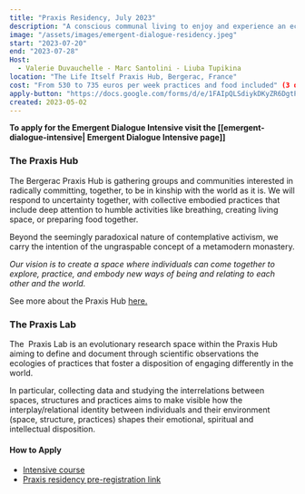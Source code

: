 ```yaml
---
title: "Praxis Residency, July 2023"
description: "A conscious communal living to enjoy and experience an ecology of practices of sitting, cooking,connecting together and enjoying the Good Life. During this time you will be able to connect with poeple sharing same interest for our world and also have the time to work for yourself."
image: "/assets/images/emergent-dialogue-residency.jpeg"
start: "2023-07-20"
end: "2023-07-28"
Host:
  - Valerie Duvauchelle - Marc Santolini - Liuba Tupikina
location: "The Life Itself Praxis Hub, Bergerac, France"
cost: "From 530 to 735 euros per week practices and food included" (3 days stay min- arrival time 6.30pm).
apply-button: "https://docs.google.com/forms/d/e/1FAIpQLSdiykDKyZR6DgtPKeYuNePy9sWc-qkIc4BVfKBRjkFWKvFp-g/viewform"
created: 2023-05-02
---
```


**To apply for the Emergent Dialogue Intensive visit the [[emergent-dialogue-intensive| Emergent Dialogue Intensive page]]**

### The Praxis Hub

The Bergerac Praxis Hub is gathering groups and communities interested in radically committing, together, to be in kinship with the world as it is. We will respond to uncertainty together, with collective embodied practices that include deep attention to humble activities like breathing, creating living space, or preparing food together. 

Beyond the seemingly paradoxical nature of contemplative activism, we carry the intention of the ungraspable concept of a metamodern monastery.

_Our vision is to create a space where individuals can come together to explore, practice, and embody new ways of being and relating to each other and the world._

See more about the Praxis Hub [here.](https://lifeitself.org/vault/hubs/bergerac)

### The Praxis Lab 

The  Praxis Lab is an evolutionary research space within the Praxis Hub aiming to define and document through scientific observations the ecologies of practices that foster a disposition of engaging differently in the world.

In particular, collecting data and studying the interrelations between spaces, structures and practices aims to make visible how the interplay/relational identity between individuals and their environment (space, structure, practices) shapes their emotional, spiritual and intellectual disposition.

#### How to Apply 
- [Intensive course](https://evolve-world.org/summer-2023/)
- [Praxis residency pre-registration link](https://docs.google.com/forms/d/e/1FAIpQLSdiykDKyZR6DgtPKeYuNePy9sWc-qkIc4BVfKBRjkFWKvFp-g/viewform)
